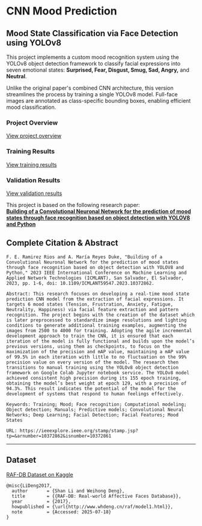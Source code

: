 # CNN Mood Prediction

## Mood State Classification via Face Detection using YOLOv8

This project implements a custom mood recognition system using the YOLOv8 object detection framework to classify facial expressions into seven emotional states: **Surprised, Fear, Disgust, Smug, Sad, Angry,** and **Neutral**.

Unlike the original paper's combined CNN architecture, this version streamlines the process by training a single YOLOv8 model. Full-face images are annotated as class-specific bounding boxes, enabling efficient mood classification.

### Project Overview
[View project overview](docs/project_overview.md)

### Training Results
[View training results](docs/train_results.md)

### Validation Results
[View validation results](docs/val_results.md)

This project is based on the following research paper:  
**[Building of a Convolutional Neuronal Network for the prediction of mood states through face recognition based on object detection with YOLOV8 and Python](https://ieeexplore.ieee.org/document/10372862)**

## Complete Citation & Abstract

```
F. E. Ramirez Rios and A. María Reyes Duke, "Building of a Convolutional Neuronal Network for the prediction of mood states through face recognition based on object detection with YOLOV8 and Python," 2023 IEEE International Conference on Machine Learning and Applied Network Technologies (ICMLANT), San Salvador, El Salvador, 2023, pp. 1-6, doi: 10.1109/ICMLANT59547.2023.10372862.

Abstract: This research focuses on developing a real-time mood state prediction CNN model from the extraction of facial expressions. It targets 6 mood states (Tension, Frustration, Anxiety, Fatigue, Neutrality, Happiness) via facial feature extraction and pattern recognition. The project begins with the creation of the dataset which is later preprocessed to standardize image resolutions and lighting conditions to generate additional training examples, augmenting the images from 2500 to 4000 for training. Adopting the agile incremental development approach to train the CNN, it is ensured that each iteration of the model is fully functional and builds upon the model’s previous versions, using them as checkpoints, to focus on the maximization of the precision and mAP value, maintaining a mAP value of 99.5% in each iteration with little to no fluctuation on the 99% precision value on every version of the model. The research then transitions to manual training using the YOLOv8 object detection framework on Google Colab Jupyter notebook service. The YOLOv8 model achieved consistent high precision during its 155 epoch training, obtaining the model’s best weight at epoch 129, with a precision of 94.3%. This result indicates the potential of the model for the development of systems that respond to human feelings effectively.

Keywords: Training; Mood; Face recognition; Computational modeling; Object detection; Manuals; Predictive models; Convolutional Neural Networks; Deep Learning; Facial Detection; Facial Features; Mood States

URL: https://ieeexplore.ieee.org/stamp/stamp.jsp?tp=&arnumber=10372862&isnumber=10372861
```

---

## Dataset

[RAF-DB Dataset on Kaggle](https://www.kaggle.com/datasets/shuvoalok/raf-db-dataset)

```
@misc{LiDeng2017,
  author       = {Shan Li and Weihong Deng},
  title        = {{RAF-DB: Real-world Affective Faces Database}},
  year         = {2017},
  howpublished = {\url{http://www.whdeng.cn/raf/model1.html}},
  note         = {Accessed: 2025-07-18}
}
```